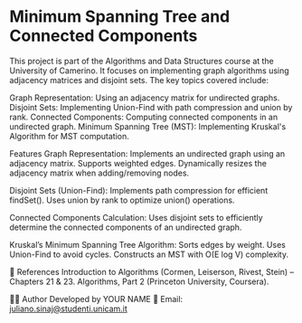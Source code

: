 # Minimum Spanning Tree and Connected Components
This project is part of the Algorithms and Data Structures course at the University of Camerino. It focuses on implementing graph algorithms using adjacency matrices and disjoint sets. The key topics covered include:

Graph Representation: Using an adjacency matrix for undirected graphs.
Disjoint Sets: Implementing Union-Find with path compression and union by rank.
Connected Components: Computing connected components in an undirected graph.
Minimum Spanning Tree (MST): Implementing Kruskal's Algorithm for MST computation.

Features
Graph Representation:
Implements an undirected graph using an adjacency matrix.
Supports weighted edges.
Dynamically resizes the adjacency matrix when adding/removing nodes.

Disjoint Sets (Union-Find):
Implements path compression for efficient findSet().
Uses union by rank to optimize union() operations.

Connected Components Calculation:
Uses disjoint sets to efficiently determine the connected components of an undirected graph.

Kruskal’s Minimum Spanning Tree Algorithm:
Sorts edges by weight.
Uses Union-Find to avoid cycles.
Constructs an MST with O(E log V) complexity.

📖 References
Introduction to Algorithms (Cormen, Leiserson, Rivest, Stein) – Chapters 21 & 23.
Algorithms, Part 2 (Princeton University, Coursera).

👨‍💻 Author
Developed by YOUR NAME
📧 Email: juliano.sinaj@studenti.unicam.it
